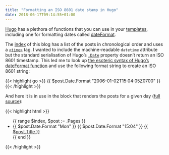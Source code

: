 ```yaml
---
title: "Formatting an ISO 8601 date stamp in Hugo"
date: 2018-06-17T09:14:55+01:00
---
```


[Hugo](https://gohugo.io) has a plethora of functions that you can use in your [templates](https://gohugo.io/templates/introduction/), including one for formatting dates called [dateFormat](https://gohugo.io/functions/dateformat/).

The [index](/) of this blog has a list of the posts in chronological order and uses a [`<time>`](https://developer.mozilla.org/en-US/docs/Web/HTML/Element/time) tag. I wanted to include the machine-readable `datetime` attribute but the standard serialisation of Hugo’s [`.Date`](https://gohugo.io/variables/page/#page-variables) property doesn’t return an ISO 8601 timestamp. This led me to look up [the esoteric syntax of Hugo’s dateFormat function](https://gohugohq.com/howto/hugo-dateformat/) and use the following format string to create an ISO 8601 string:

{{< highlight go >}}
{{ $post.Date.Format "2006-01-02T15:04:05Z0700" }}
{{< /highlight >}}

And here it is in use in the block that renders the posts for a given day ([full source](https://source.ind.ie/ar.al/site/blob/master/layouts/index.html)):

{{< highlight html >}}
<ul> 
  {{ range $index, $post := .Pages }}
    <li>
      <time datetime="{{ $post.Date.Format "2006-01-02T15:04:05Z0700" }}">
        <span class='postdate day item-{{ $index }}'>{{ $post.Date.Format "Mon" }}</span>
      </time>
      <span class='postdate'>{{ $post.Date.Format "15:04" }}</span>
      <a href="{{ .RelPermalink }}">{{ $post.Title }}</a>
    </li>
  {{ end }}
</ul>
{{< /highlight >}}
